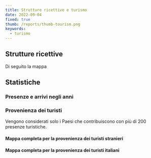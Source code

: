```yaml
---
title: Strutture ricettive e turismo
date: 2022-09-04
fixed: true
thumb: /reports/thumb-tourism.png
keywords:
  - turismo
---
```


<script>
  import AndamentoTuristiTotali from "../data/turismo/AndamentoTuristiTotali.svelte";
  import ProvenienzaTuristi from "../data/turismo/ProvenienzaTuristi.svelte";
  import MappaProvenienzaTuristiStranieri from "../data/turismo/MappaProvenienzaTuristiStranieri.svelte";
  import MappaProvenienzaRegioni from "../data/turismo/MappaProvenienzaRegioni.svelte";
  import TabellaStruttureRicettive from "../data/turismo/TabellaStruttureRicettive.svelte";
  import MappaStruttureRicettive from "../data/turismo/MappaStruttureRicettive.svelte";
</script>

## Strutture ricettive

<TabellaStruttureRicettive />

Di seguito la mappa

<MappaStruttureRicettive />

## Statistiche

### Presenze e arrivi negli anni

<AndamentoTuristiTotali />

### Provenienza dei turisti

Vengono considerati solo i Paesi che contribuiscono con più di 200 presenze turistiche.

<ProvenienzaTuristi />

#### Mappa completa per la provenienza dei turisti stranieri

<MappaProvenienzaTuristiStranieri />

#### Mappa completa per la provenienza dei turisti italiani

<MappaProvenienzaRegioni />
